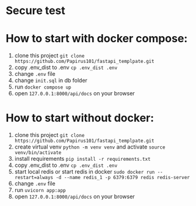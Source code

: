 # Secure test

# How to start with docker compose:
1. clone this project `git clone https://github.com/Papirus101/fastapi_templpate.git `
2. copy .env_dist to .env `cp .env_dist .env`
3. change `.env` file
4. change `init.sql` in db folder
5. run `docker compose up `
6. open `127.0.0.1:8000/api/docs` on your browser

# How to start without docker:
1. clone this project `git clone https://github.com/Papirus101/fastapi_templpate.git`
2. create virtual venv `python -m venv venv` and activate `source venv/bin/activate`
3. install requirements `pip install -r requirements.txt`
4. copy .env_dist to .env `cp .env_dist .env`
5. start local redis or start redis in docker 
`
sudo docker run --restart=always -d --name redis_1 -p 6379:6379 redis redis-server
`
6. change `.env` file
7. run `uvicorn app:app`
8. open `127.0.0.1:8000/api/docs` on your browser

